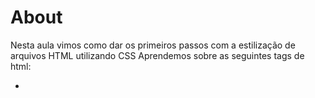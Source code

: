 # About

Nesta aula vimos como dar os primeiros passos com a estilização de arquivos HTML utilizando CSS
Aprendemos sobre as seguintes tags de html:
- <style>
- <.class {atributos;}
- <h1>
- <p>
- <color>

Entre outras!
